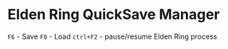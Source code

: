 # Elden Ring QuickSave Manager

`F6` - Save
`F8` - Load
`ctrl+F2` - pause/resume Elden Ring process
